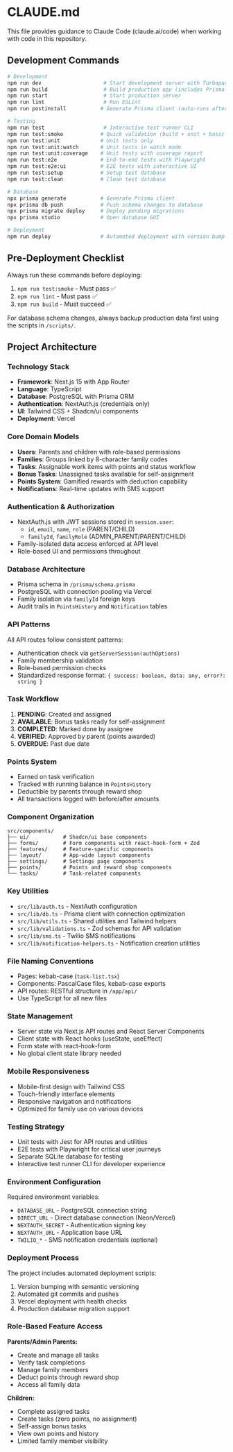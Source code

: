 # CLAUDE.md

This file provides guidance to Claude Code (claude.ai/code) when working with code in this repository.

## Development Commands

```bash
# Development
npm run dev                    # Start development server with Turbopack
npm run build                  # Build production app (includes Prisma generate)
npm run start                  # Start production server
npm run lint                   # Run ESLint
npm run postinstall           # Generate Prisma client (auto-runs after npm install)

# Testing
npm run test                   # Interactive test runner CLI
npm run test:smoke            # Quick validation (build + unit + basic E2E)
npm run test:unit             # Unit tests only
npm run test:unit:watch       # Unit tests in watch mode
npm run test:unit:coverage    # Unit tests with coverage report
npm run test:e2e              # End-to-end tests with Playwright
npm run test:e2e:ui           # E2E tests with interactive UI
npm run test:setup            # Setup test database
npm run test:clean            # Clean test database

# Database
npx prisma generate           # Generate Prisma client
npx prisma db push            # Push schema changes to database
npx prisma migrate deploy     # Deploy pending migrations
npx prisma studio             # Open database GUI

# Deployment
npm run deploy                # Automated deployment with version bump
```

## Pre-Deployment Checklist

Always run these commands before deploying:
1. `npm run test:smoke` - Must pass ✅
2. `npm run lint` - Must pass ✅  
3. `npm run build` - Must succeed ✅

For database schema changes, always backup production data first using the scripts in `/scripts/`.

## Project Architecture

### Technology Stack
- **Framework**: Next.js 15 with App Router
- **Language**: TypeScript
- **Database**: PostgreSQL with Prisma ORM
- **Authentication**: NextAuth.js (credentials only)
- **UI**: Tailwind CSS + Shadcn/ui components
- **Deployment**: Vercel

### Core Domain Models
- **Users**: Parents and children with role-based permissions
- **Families**: Groups linked by 8-character family codes
- **Tasks**: Assignable work items with points and status workflow
- **Bonus Tasks**: Unassigned tasks available for self-assignment
- **Points System**: Gamified rewards with deduction capability
- **Notifications**: Real-time updates with SMS support

### Authentication & Authorization
- NextAuth.js with JWT sessions stored in `session.user`:
  - `id`, `email`, `name`, `role` (PARENT/CHILD)
  - `familyId`, `familyRole` (ADMIN_PARENT/PARENT/CHILD)
- Family-isolated data access enforced at API level
- Role-based UI and permissions throughout

### Database Architecture
- Prisma schema in `/prisma/schema.prisma`
- PostgreSQL with connection pooling via Vercel
- Family isolation via `familyId` foreign keys
- Audit trails in `PointsHistory` and `Notification` tables

### API Patterns
All API routes follow consistent patterns:
- Authentication check via `getServerSession(authOptions)`
- Family membership validation
- Role-based permission checks
- Standardized response format: `{ success: boolean, data: any, error?: string }`

### Task Workflow
1. **PENDING**: Created and assigned
2. **AVAILABLE**: Bonus tasks ready for self-assignment
3. **COMPLETED**: Marked done by assignee
4. **VERIFIED**: Approved by parent (points awarded)
5. **OVERDUE**: Past due date

### Points System
- Earned on task verification
- Tracked with running balance in `PointsHistory`
- Deductible by parents through reward shop
- All transactions logged with before/after amounts

### Component Organization
```
src/components/
├── ui/           # Shadcn/ui base components
├── forms/        # Form components with react-hook-form + Zod
├── features/     # Feature-specific components
├── layout/       # App-wide layout components  
├── settings/     # Settings page components
├── points/       # Points and reward shop components
└── tasks/        # Task-related components
```

### Key Utilities
- `src/lib/auth.ts` - NextAuth configuration
- `src/lib/db.ts` - Prisma client with connection optimization
- `src/lib/utils.ts` - Shared utilities and Tailwind helpers
- `src/lib/validations.ts` - Zod schemas for API validation
- `src/lib/sms.ts` - Twilio SMS notifications
- `src/lib/notification-helpers.ts` - Notification creation utilities

### File Naming Conventions
- Pages: kebab-case (`task-list.tsx`)
- Components: PascalCase files, kebab-case exports
- API routes: RESTful structure in `/app/api/`
- Use TypeScript for all new files

### State Management
- Server state via Next.js API routes and React Server Components
- Client state with React hooks (useState, useEffect)
- Form state with react-hook-form
- No global client state library needed

### Mobile Responsiveness
- Mobile-first design with Tailwind CSS
- Touch-friendly interface elements
- Responsive navigation and notifications
- Optimized for family use on various devices

### Testing Strategy
- Unit tests with Jest for API routes and utilities
- E2E tests with Playwright for critical user journeys
- Separate SQLite database for testing
- Interactive test runner CLI for developer experience

### Environment Configuration
Required environment variables:
- `DATABASE_URL` - PostgreSQL connection string
- `DIRECT_URL` - Direct database connection (Neon/Vercel)
- `NEXTAUTH_SECRET` - Authentication signing key
- `NEXTAUTH_URL` - Application base URL
- `TWILIO_*` - SMS notification credentials (optional)

### Deployment Process
The project includes automated deployment scripts:
1. Version bumping with semantic versioning
2. Automated git commits and pushes
3. Vercel deployment with health checks
4. Production database migration support

### Role-Based Feature Access
**Parents/Admin Parents:**
- Create and manage all tasks
- Verify task completions
- Manage family members
- Deduct points through reward shop
- Access all family data

**Children:**
- Complete assigned tasks
- Create tasks (zero points, no assignment)
- Self-assign bonus tasks
- View own points and history
- Limited family member visibility